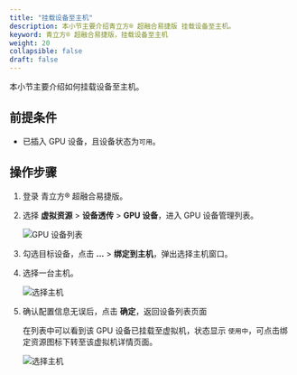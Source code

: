 ```yaml
---
title: "挂载设备至主机"
description: 本小节主要介绍青立方® 超融合易捷版 挂载设备至主机。 
keyword: 青立方® 超融合易捷版，挂载设备至主机
weight: 20
collapsible: false
draft: false
---
```





本小节主要介绍如何挂载设备至主机。

## 前提条件

- 已插入 GPU 设备，且设备状态为`可用`。

## 操作步骤

1. 登录 青立方® 超融合易捷版。
2. 选择 **虚拟资源** > **设备透传** > **GPU 设备**，进入 GPU 设备管理列表。

   ![GPU 设备列表](../../../_images/gpu_list.png)

3. 勾选目标设备，点击 **...** > **绑定到主机**，弹出选择主机窗口。
4. 选择一台主机。
   
   ![选择主机](../../../_images/gpu_host.png)

5. 确认配置信息无误后，点击 **确定**，返回设备列表页面

   在列表中可以看到该 GPU 设备已挂载至虚拟机，状态显示 `使用中`，可点击绑定资源图标下转至该虚拟机详情页面。

   ![选择主机](../../../_images/gpu_host2.png)
